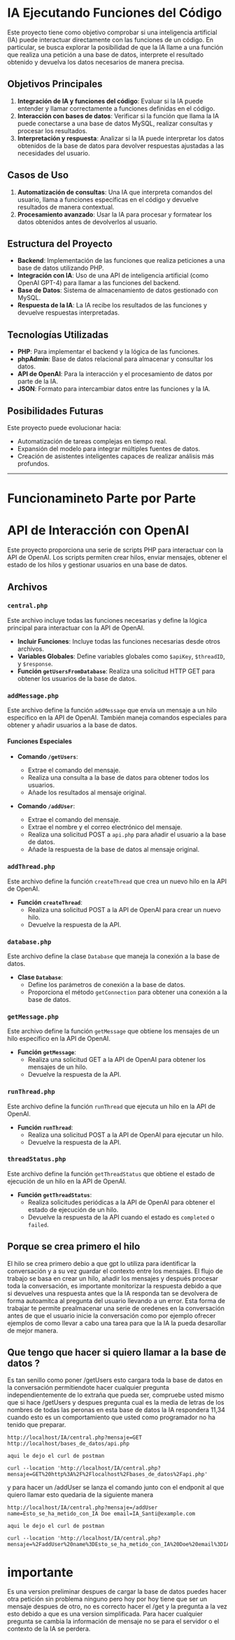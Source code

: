 # IA Ejecutando Funciones del Código

Este proyecto tiene como objetivo comprobar si una inteligencia artificial (IA) puede interactuar directamente con las funciones de un código. En particular, se busca explorar la posibilidad de que la IA llame a una función que realiza una petición a una base de datos, interprete el resultado obtenido y devuelva los datos necesarios de manera precisa.

## Objetivos Principales

1. **Integración de IA y funciones del código**: Evaluar si la IA puede entender y llamar correctamente a funciones definidas en el código.
2. **Interacción con bases de datos**: Verificar si la función que llama la IA puede conectarse a una base de datos MySQL, realizar consultas y procesar los resultados.
3. **Interpretación y respuesta**: Analizar si la IA puede interpretar los datos obtenidos de la base de datos para devolver respuestas ajustadas a las necesidades del usuario.

## Casos de Uso

1. **Automatización de consultas**: Una IA que interpreta comandos del usuario, llama a funciones específicas en el código y devuelve resultados de manera contextual.
2. **Procesamiento avanzado**: Usar la IA para procesar y formatear los datos obtenidos antes de devolverlos al usuario.

## Estructura del Proyecto

- **Backend**: Implementación de las funciones que realiza peticiones a una base de datos utilizando PHP.
- **Integración con IA**: Uso de una API de inteligencia artificial (como OpenAI GPT-4) para llamar a las funciones del backend.
- **Base de Datos**: Sistema de almacenamiento de datos gestionado con MySQL.
- **Respuesta de la IA**: La IA recibe los resultados de las funciones y devuelve respuestas interpretadas.

## Tecnologías Utilizadas

- **PHP**: Para implementar el backend y la lógica de las funciones.
- **phpAdmin**: Base de datos relacional para almacenar y consultar los datos.
- **API de OpenAI**: Para la interacción y el procesamiento de datos por parte de la IA.
- **JSON**: Formato para intercambiar datos entre las funciones y la IA.


## Posibilidades Futuras

Este proyecto puede evolucionar hacia:
- Automatización de tareas complejas en tiempo real.
- Expansión del modelo para integrar múltiples fuentes de datos.
- Creación de asistentes inteligentes capaces de realizar análisis más profundos.

---

# Funcionamineto Parte por Parte 

# API de Interacción con OpenAI

Este proyecto proporciona una serie de scripts PHP para interactuar con la API de OpenAI. Los scripts permiten crear hilos, enviar mensajes, obtener el estado de los hilos y gestionar usuarios en una base de datos.

## Archivos

### `central.php`

Este archivo incluye todas las funciones necesarias y define la lógica principal para interactuar con la API de OpenAI.

- **Incluir Funciones**: Incluye todas las funciones necesarias desde otros archivos.
- **Variables Globales**: Define variables globales como `$apiKey`, `$threadID`, y `$response`.
- **Función `getUsersFromDatabase`**: Realiza una solicitud HTTP GET para obtener los usuarios de la base de datos.

### `addMessage.php`

Este archivo define la función `addMessage` que envía un mensaje a un hilo específico en la API de OpenAI. También maneja comandos especiales para obtener y añadir usuarios a la base de datos.

#### Funciones Especiales

- **Comando `/getUsers`**:
  - Extrae el comando del mensaje.
  - Realiza una consulta a la base de datos para obtener todos los usuarios.
  - Añade los resultados al mensaje original.

- **Comando `/addUser`**:
  - Extrae el comando del mensaje.
  - Extrae el nombre y el correo electrónico del mensaje.
  - Realiza una solicitud POST a `api.php` para añadir el usuario a la base de datos.
  - Añade la respuesta de la base de datos al mensaje original.

### `addThread.php`

Este archivo define la función `createThread` que crea un nuevo hilo en la API de OpenAI.

- **Función `createThread`**:
  - Realiza una solicitud POST a la API de OpenAI para crear un nuevo hilo.
  - Devuelve la respuesta de la API.

### `database.php`

Este archivo define la clase `Database` que maneja la conexión a la base de datos.

- **Clase `Database`**:
  - Define los parámetros de conexión a la base de datos.
  - Proporciona el método `getConnection` para obtener una conexión a la base de datos.

### `getMessage.php`

Este archivo define la función `getMessage` que obtiene los mensajes de un hilo específico en la API de OpenAI.

- **Función `getMessage`**:
  - Realiza una solicitud GET a la API de OpenAI para obtener los mensajes de un hilo.
  - Devuelve la respuesta de la API.

### `runThread.php`

Este archivo define la función `runThread` que ejecuta un hilo en la API de OpenAI.

- **Función `runThread`**:
  - Realiza una solicitud POST a la API de OpenAI para ejecutar un hilo.
  - Devuelve la respuesta de la API.

### `threadStatus.php`

Este archivo define la función `getThreadStatus` que obtiene el estado de ejecución de un hilo en la API de OpenAI.

- **Función `getThreadStatus`**:
  - Realiza solicitudes periódicas a la API de OpenAI para obtener el estado de ejecución de un hilo.
  - Devuelve la respuesta de la API cuando el estado es `completed` o `failed`.


## Porque se crea primero el hilo

El hilo se crea primero debio a que gpt lo utiliza para identificar la conversación y a su vez guardar el contexto entre los mensajes.
El flujo de trabajo se basa en crear un hilo, añadir los mensajes y después procesar toda la conversación, es importante monitorizar la respuesta 
debido a que si devuelves una respuesta antes que la IA responda tan se devolvera de forma autoamitca al pregunta del usuario llevando a un error.
Esta forma de trabajar te permite prealmacenar una serie de oredenes en la conversación antes de que el usuario inicie la conversación como por ejemplo ofrecer 
ejemplos de como llevar a cabo una tarea para que la IA la pueda desarollar de mejor manera.

## Que tengo que hacer si quiero llamar a la base de datos ?

Es tan senillo como poner /getUsers esto cargara toda la base de datos en la conversación permitiendote hacer cualquier pregunta 
independientemente de lo extraña que pueda ser, compruebe usted mismo que si hace /getUsers y despues pregunta cual es la media 
de letras de los nombres de todas las peronas en esta base de datos la IA respondera 11,34 cuando esto es un comportamiento 
que usted como programador no ha tenido que preparar.

```
http://localhost/IA/central.php?mensaje=GET http://localhost/bases_de_datos/api.php

aqui le dejo el curl de postman

curl --location 'http://localhost/IA/central.php?mensaje=GET%20http%3A%2F%2Flocalhost%2Fbases_de_datos%2Fapi.php'

```

y para hacer un /addUser se lanza el comando junto con el endponit al que quiero llamar esto quedaria de la siguiente manera

```
http://localhost/IA/central.php?mensaje=/addUser name=Esto_se_ha_metido_con_IA Doe email=IA_Santi@example.com

aqui le dejo el curl de postman

curl --location 'http://localhost/IA/central.php?mensaje=%2FaddUser%20name%3DEsto_se_ha_metido_con_IA%20Doe%20email%3DIA_Santi%40example.com'

```

# importante 

Es una version preliminar despues de cargar la base de datos puedes hacer otra petición sin problema ninguno pero hoy por hoy tiene que 
ser un mensaje despues de otro, no es correcto hacer el /get y la pregunta a la vez esto debido a que es una version simplificada.
Para hacer cualquier pregunta se cambia la información de mensaje no se para el servidor o el contexto de la IA se perdera. 


